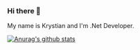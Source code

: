 ### Hi there 👋

My name is Krystian and I'm .Net Developer.

[![Anurag's github stats](https://github-readme-stats.vercel.app/api?username=KrystianKolad&show_icons=true)](https://github.com/anuraghazra/github-readme-stats)


<!--
**KrystianKolad/KrystianKolad** is a ✨ _special_ ✨ repository because its `README.md` (this file) appears on your GitHub profile.

Here are some ideas to get you started:

- 🔭 I’m currently working on ...
- 🌱 I’m currently learning ...
- 👯 I’m looking to collaborate on ...
- 🤔 I’m looking for help with ...
- 💬 Ask me about ...
- 📫 How to reach me: ...
- 😄 Pronouns: ...
- ⚡ Fun fact: ...
-->
